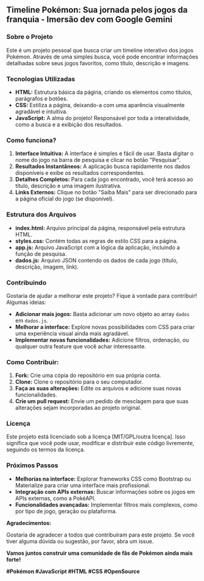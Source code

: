 ## Timeline Pokémon: Sua jornada pelos jogos da franquia - Imersão dev com Google Gemini

### Sobre o Projeto

Este é um projeto pessoal que busca criar um timeline interativo dos jogos Pokémon. Através de uma simples busca, você pode encontrar informações detalhadas sobre seus jogos favoritos, como título, descrição e imagens.

### Tecnologias Utilizadas

* **HTML:** Estrutura básica da página, criando os elementos como títulos, parágrafos e botões.
* **CSS:** Estiliza a página, deixando-a com uma aparência visualmente agradável e intuitiva.
* **JavaScript:** A alma do projeto! Responsável por toda a interatividade, como a busca e a exibição dos resultados.

### Como funciona?

1. **Interface Intuitiva:** A interface é simples e fácil de usar. Basta digitar o nome do jogo na barra de pesquisa e clicar no botão "Pesquisar".
2. **Resultados Instantâneos:** A aplicação busca rapidamente nos dados disponíveis e exibe os resultados correspondentes.
3. **Detalhes Completos:** Para cada jogo encontrado, você terá acesso ao título, descrição e uma imagem ilustrativa.
4. **Links Externos:** Clique no botão "Saiba Mais" para ser direcionado para a página oficial do jogo (se disponível).

### Estrutura dos Arquivos

* **index.html:** Arquivo principal da página, responsável pela estrutura HTML.
* **styles.css:** Contém todas as regras de estilo CSS para a página.
* **app.js:** Arquivo JavaScript com a lógica da aplicação, incluindo a função de pesquisa.
* **dados.js:** Arquivo JSON contendo os dados de cada jogo (título, descrição, imagem, link).

### Contribuindo

Gostaria de ajudar a melhorar este projeto? Fique à vontade para contribuir! Algumas ideias:

* **Adicionar mais jogos:** Basta adicionar um novo objeto ao array `dados` em `dados.js`.
* **Melhorar a interface:** Explore novas possibilidades com CSS para criar uma experiência visual ainda mais agradável.
* **Implementar novas funcionalidades:** Adicione filtros, ordenação, ou qualquer outra feature que você achar interessante.

### Como Contribuir:

1. **Fork:** Crie uma cópia do repositório em sua própria conta.
2. **Clone:** Clone o repositório para o seu computador.
3. **Faça as suas alterações:** Edite os arquivos e adicione suas novas funcionalidades.
4. **Crie um pull request:** Envie um pedido de mesclagem para que suas alterações sejam incorporadas ao projeto original.

### Licença

Este projeto está licenciado sob a licença [MIT/GPL/outra licença]. Isso significa que você pode usar, modificar e distribuir este código livremente, seguindo os termos da licença.

### Próximos Passos

* **Melhorias na interface:** Explorar frameworks CSS como Bootstrap ou Materialize para criar uma interface mais profissional.
* **Integração com APIs externas:** Buscar informações sobre os jogos em APIs externas, como a PokéAPI.
* **Funcionalidades avançadas:** Implementar filtros mais complexos, como por tipo de jogo, geração ou plataforma.

**Agradecimentos:**

Gostaria de agradecer a todos que contribuíram para este projeto. Se você tiver alguma dúvida ou sugestão, por favor, abra um issue.

**Vamos juntos construir uma comunidade de fãs de Pokémon ainda mais forte!**

**#Pokémon #JavaScript #HTML #CSS #OpenSource**
